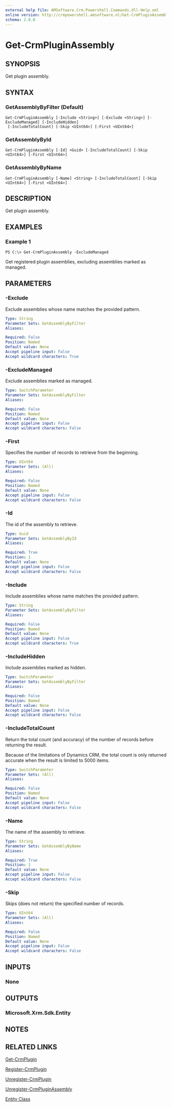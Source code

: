 ```yaml
---
external help file: AMSoftware.Crm.Powershell.Commands.dll-Help.xml
online version: http://crmpowershell.amsoftware.nl/Get-CrmPluginAssembly.html
schema: 2.0.0
---
```


# Get-CrmPluginAssembly

## SYNOPSIS
Get plugin assembly.

## SYNTAX

### GetAssemblyByFilter (Default)
```
Get-CrmPluginAssembly [-Include <String>] [-Exclude <String>] [-ExcludeManaged] [-IncludeHidden]
 [-IncludeTotalCount] [-Skip <UInt64>] [-First <UInt64>]
```

### GetAssemblyById
```
Get-CrmPluginAssembly [-Id] <Guid> [-IncludeTotalCount] [-Skip <UInt64>] [-First <UInt64>]
```

### GetAssemblyByName
```
Get-CrmPluginAssembly [-Name] <String> [-IncludeTotalCount] [-Skip <UInt64>] [-First <UInt64>]
```

## DESCRIPTION
Get plugin assembly.

## EXAMPLES

### Example 1
```
PS C:\> Get-CrmPluginAssembly -ExcludeManaged
```

Get registered plugin assemblies, excluding assemblies marked as managed.

## PARAMETERS

### -Exclude
Exclude assemblies whose name matches the provided pattern.

```yaml
Type: String
Parameter Sets: GetAssemblyByFilter
Aliases: 

Required: False
Position: Named
Default value: None
Accept pipeline input: False
Accept wildcard characters: True
```

### -ExcludeManaged
Exclude assemblies marked as managed.

```yaml
Type: SwitchParameter
Parameter Sets: GetAssemblyByFilter
Aliases: 

Required: False
Position: Named
Default value: None
Accept pipeline input: False
Accept wildcard characters: False
```

### -First
Specifies the number of records to retrieve from the beginning.

```yaml
Type: UInt64
Parameter Sets: (All)
Aliases: 

Required: False
Position: Named
Default value: None
Accept pipeline input: False
Accept wildcard characters: False
```

### -Id
The id of the assembly to retrieve.

```yaml
Type: Guid
Parameter Sets: GetAssemblyById
Aliases: 

Required: True
Position: 1
Default value: None
Accept pipeline input: False
Accept wildcard characters: False
```

### -Include
Include assemblies whose name matches the provided pattern.

```yaml
Type: String
Parameter Sets: GetAssemblyByFilter
Aliases: 

Required: False
Position: Named
Default value: None
Accept pipeline input: False
Accept wildcard characters: True
```

### -IncludeHidden
Include assemblies marked as hidden.

```yaml
Type: SwitchParameter
Parameter Sets: GetAssemblyByFilter
Aliases: 

Required: False
Position: Named
Default value: None
Accept pipeline input: False
Accept wildcard characters: False
```

### -IncludeTotalCount
Return the total count (and accuracy) of the number of records before returning the result.

Because of the limitations of Dynamics CRM, the total count is only returned accurate when the result is limited to 5000 items.

```yaml
Type: SwitchParameter
Parameter Sets: (All)
Aliases: 

Required: False
Position: Named
Default value: None
Accept pipeline input: False
Accept wildcard characters: False
```

### -Name
The name of the assembly to retrieve.

```yaml
Type: String
Parameter Sets: GetAssemblyByName
Aliases: 

Required: True
Position: 1
Default value: None
Accept pipeline input: False
Accept wildcard characters: False
```

### -Skip
Skips (does not return) the specified number of records.

```yaml
Type: UInt64
Parameter Sets: (All)
Aliases: 

Required: False
Position: Named
Default value: None
Accept pipeline input: False
Accept wildcard characters: False
```

## INPUTS

### None


## OUTPUTS

### Microsoft.Xrm.Sdk.Entity


## NOTES

## RELATED LINKS

[Get-CrmPlugin](Get-CrmPlugin.md)

[Register-CrmPlugin](Register-CrmPlugin.md)

[Unregister-CrmPlugin](Unregister-CrmPlugin.md)

[Unregister-CrmPluginAssembly](Unregister-CrmPluginAssembly.md)

[Entity Class](https://msdn.microsoft.com/library/microsoft.xrm.sdk.entity.aspx)
